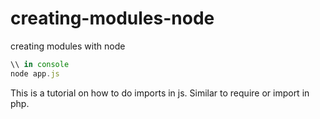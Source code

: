 # creating-modules-node
creating modules with node

```js
\\ in console
node app.js
```

This is a tutorial on how to do imports in js. Similar to require or import in php.
